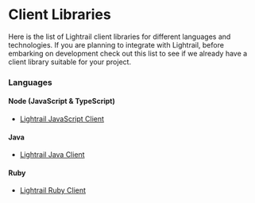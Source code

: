 # Client Libraries
Here is the list of Lightrail client libraries for different languages and technologies. If you are planning to integrate with Lightrail, before embarking on development check out this list to see if we already have a client library suitable for your project.

### Languages

#### Node (JavaScript & TypeScript)
- [Lightrail JavaScript Client](https://github.com/Giftbit/lightrail-client-javascript)

#### Java
- [Lightrail Java Client](https://github.com/Giftbit/lightrail-client-java)

#### Ruby
- [Lightrail Ruby Client](https://github.com/Giftbit/lightrail-client-ruby)

